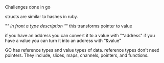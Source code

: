 Challenges done in go

structs are similar to hashes in ruby.


"*" in front a type description
"*" this transforms pointer to value

if you have an address you can convert it to a value with "*address"
if you have a value you can turn it into an address with "&value"


GO has reference types and value types of data. reference types don't need pointers. They include,
slices, maps, channels, pointers, and functions.
